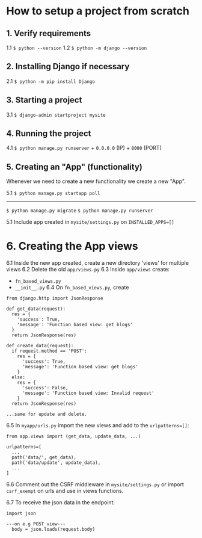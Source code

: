 # How to setup a project from scratch

## 1. Verify requirements

1.1 `$ python --version`
1.2 `$ python -m django --version`

## 2. Installing Django if necessary
2.1 `$ python -m pip install Django`

## 3. Starting a project
3.1 `$ django-admin startproject mysite`

## 4. Running the project
4.1 `$ python manage.py runserver` + `0.0.0.0` (IP) + `8000` (PORT)

## 5. Creating an "App" (functionality)
Whenever we need to create a new functionality we create a new "App".

5.1 `$ python manage.py startapp poll`




----
`$ python manage.py migrate`
`$ python manage.py runserver`

5.1 Include app created in `mysite/settings.py` on `INSTALLED_APPS=[]`

# 6. Creating the App views 

6.1 Inside the new app created, create a new directory 'views' for multiple views
6.2 Delete the old `app/views.py`
6.3 Inside `app/views` create:
  - `fn_based_views.py`
  - `__init__.py`
6.4 On `fn_based_views.py`, create 

```
from django.http import JsonResponse

def get_data(request):
  res = {
    'success': True,
    'message': 'Function based view: get blogs'
  }
  return JsonResponse(res)

def create_data(request):
  if request.method == 'POST':
    res = {
      'success': True,
      'message': 'Function based view: get blogs'
    }
  else:
    res = {
      'success': False,
      'message': 'Function based view: Invalid request'
    }
  return JsonResponse(res)

...same for update and delete.
```
6.5 In `myapp/urls.py` import the new views and add to the `urlpatterns=[]`:

```
from app.views import (get_data, update_data, ...)

urlpatterns=[
  ...
  path('data/', get_data),
  path('data/update', update_data),
  ...
]
```

6.6 Comment out the CSRF middleware in `mysite/settings.py` or import `csrf_exempt` on urls and use in views functions.

6.7 To receive the json data in the endpoint:

```
import json

---on e.g POST view---
  body = json.loads(request.body)
```

